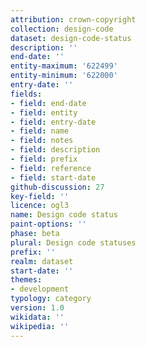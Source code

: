 ```yaml
---
attribution: crown-copyright
collection: design-code
dataset: design-code-status
description: ''
end-date: ''
entity-maximum: '622499'
entity-minimum: '622000'
entry-date: ''
fields:
- field: end-date
- field: entity
- field: entry-date
- field: name
- field: notes
- field: description
- field: prefix
- field: reference
- field: start-date
github-discussion: 27
key-field: ''
licence: ogl3
name: Design code status
paint-options: ''
phase: beta
plural: Design code statuses
prefix: ''
realm: dataset
start-date: ''
themes:
- development
typology: category
version: 1.0
wikidata: ''
wikipedia: ''
---
```

